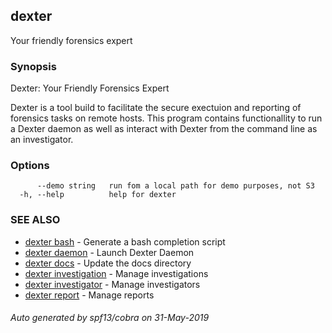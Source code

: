## dexter

Your friendly forensics expert

### Synopsis

Dexter: Your Friendly Forensics Expert

Dexter is a tool build to facilitate the secure exectuion
and reporting of forensics tasks on remote hosts.  This
program contains functionallity to run a Dexter daemon
as well as interact with Dexter from the command line as an
investigator.

### Options

```
      --demo string   run fom a local path for demo purposes, not S3
  -h, --help          help for dexter
```

### SEE ALSO

* [dexter bash](dexter_bash.md)	 - Generate a bash completion script
* [dexter daemon](dexter_daemon.md)	 - Launch Dexter Daemon
* [dexter docs](dexter_docs.md)	 - Update the docs directory
* [dexter investigation](dexter_investigation.md)	 - Manage investigations
* [dexter investigator](dexter_investigator.md)	 - Manage investigators
* [dexter report](dexter_report.md)	 - Manage reports

###### Auto generated by spf13/cobra on 31-May-2019
